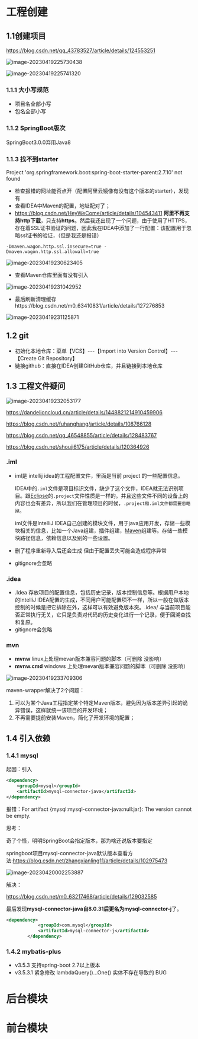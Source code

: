 # 工程创建

## 1.1创建项目

https://blog.csdn.net/qq_43783527/article/details/124553251

![image-20230419225730438](Pic/image-20230419225730438.png)

![image-20230419225741320](Pic/image-20230419225741320.png)

### 1.1.1 大小写规范

- 项目名全部小写
- 包名全部小写

### 1.1.2 SpringBoot版次

SpringBoot3.0.0弃用Java8

### 1.1.3 找不到starter

Project 'org.springframework.boot:spring-boot-starter-parent:2.7.10' not found

- 检查报错的网址能否点开（配置阿里云镜像有没有这个版本的starter），发现有
- 查看IDEA中Maven的配置，地址配对了；
- https://blog.csdn.net/HeyWeCome/article/details/104543411 **阿里不再支持http下载**，只支持**https**。然后我还出现了一个问题，由于使用了HTTPS，存在着SSL证书验证的问题，因此我在IDEA中添加了一行配置：该配置用于忽略ssl证书的验证，（但是我还是报错）

```
-Dmaven.wagon.http.ssl.insecure=true -Dmaven.wagon.http.ssl.allowall=true
```

![image-20230419230623405](Pic/image-20230419230623405.png)

- 查看Maven仓库里面有没有引入

![image-20230419231042952](Pic/image-20230419231042952.png)

- 最后刷新清理缓存https://blog.csdn.net/m0_63410831/article/details/127276853

![image-20230419231125871](Pic/image-20230419231125871.png)

## 1.2 git

- 初始化本地仓库：菜单【VCS】---【Import into Version Control】---【Create Git Repository】
- 链接github：直接在IDEA创建GitHub仓库，并且链接到本地仓库

## 1.3 工程文件疑问

![image-20230419232053177](Pic/image-20230419232053177.png)

https://dandelioncloud.cn/article/details/1448821214910459906

https://blog.csdn.net/fuhanghang/article/details/108766128

https://blog.csdn.net/qq_46548855/article/details/128483767

https://blog.csdn.net/shouji6175/article/details/120364926

### .iml

- iml是 intellij idea的工程配置文件，里面是当前 project 的一些配置信息。

  IDEA中的`.iml`文件是项目标识文件，缺少了这个文件，IDEA就无法识别项目。跟[Eclipse](https://so.csdn.net/so/search?q=Eclipse&spm=1001.2101.3001.7020)的`.project`文件性质是一样的。并且这些文件不同的设备上的内容也会有差异，所以我们在管理项目的时候，`.project和.iml文件都需要忽略掉`。

  iml文件是IntelliJ IDEA自己创建的模块文件，用于java应用开发，存储一些模块相关的信息，比如一个Java组建，插件组建，[Maven](https://so.csdn.net/so/search?q=Maven&spm=1001.2101.3001.7020)组建等。存储一些模块路径信息，依赖信息以及别的一些设置。

- 删了程序重新导入后还会生成 但由于配置丢失可能会造成程序异常
- gitignore会忽略

### .idea

- .Idea 存放项目的配置信息，包括历史记录，版本控制信息等。根据用户本地的IntelliJ IDEA配置的生成，不同用户可能配置项不一样，所以一般在做版本控制的时候是把它排除在外，这样可以有效避免版本突。.idea/ 与当前项目能否正常执行无关，它只是负责对代码的历史变化进行一个记录，便于回溯查找和复原。
- gitignore会忽略

### mvn

- **mvnw** linux上处理mevan版本兼容问题的脚本（可删除 没影响）
- **mvnw.cmd** windows 上处理mevan版本兼容问题的脚本（可删除 没影响）

![image-20230419233709306](Pic/image-20230419233709306.png)

maven-wrapper解决了2个问题：

1. 可以为某个Java工程指定某个特定Maven版本，避免因为版本差异引起的诡异错误，这样就统一该项目的开发环境；
2. 不再需要提前安装Maven，简化了开发环境的配置；

## 1.4 引入依赖

### 1.4.1 mysql

起因：引入

```xml
<dependency>
    <groupId>mysql</groupId>
    <artifactId>mysql-connector-java</artifactId>
</dependency>
```

报错：For artifact {mysql:mysql-connector-java:null:jar}: The version cannot be empty.

思考：

奇了个怪，明明SpringBoot会指定版本，那为啥还说版本要指定

springboot项目mysql-connector-java默认版本查看方法:https://blog.csdn.net/zhangxianling11/article/details/102975473

![image-20230420002253887](Pic/image-20230420002253887.png)

解决：

https://blog.csdn.net/m0_63217468/article/details/129032585

最后发现**mysql-connector-java自8.0.31后更名为mysql-connector-j**了。

```xml
<dependency>
            <groupId>com.mysql</groupId>
            <artifactId>mysql-connector-j</artifactId>
        </dependency>
```

### 1.4.2 mybatis-plus

- v3.5.3 支持spring-boot 2.7以上版本
- v3.5.3.1 紧急修改 lambdaQuery()...One() 实体不存在导致的 BUG

# 后台模块



# 前台模块